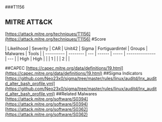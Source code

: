 ###T1156
## MITRE ATT&CK
[https://attack.mitre.org/techniques/T1156](https://attack.mitre.org/techniques/T1156)
#Score

| Likelihood | Severity | CAR | Unit42 | Sigma | Fortiguardintel | Groups | Malwares | Tools |
| ---------- | -------- | --- | ------ | ----- | --------------- | ---  |
| High | High |   |   | 1 |   |   | 2 |   |

##CAPEC
[https://capec.mitre.org/data/definitions/19.html](https://capec.mitre.org/data/definitions/19.html)
[]()
##Sigma Indicators
[https://github.com/Neo23x0/sigma/tree/master/rules/linux/auditd/lnx_auditd_alter_bash_profile.yml](https://github.com/Neo23x0/sigma/tree/master/rules/linux/auditd/lnx_auditd_alter_bash_profile.yml)
[]()
##Related Malwares
[https://attack.mitre.org/software/S0394](https://attack.mitre.org/software/S0394)
[https://attack.mitre.org/software/S0362](https://attack.mitre.org/software/S0362)
[]()

